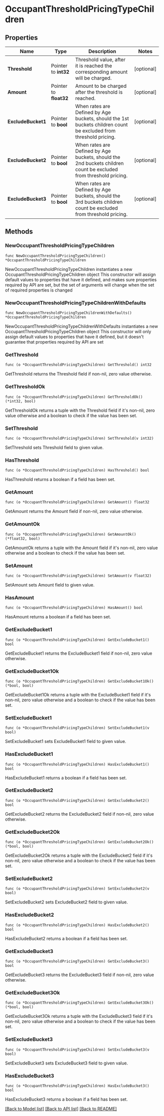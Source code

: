 # OccupantThresholdPricingTypeChildren

## Properties

Name | Type | Description | Notes
------------ | ------------- | ------------- | -------------
**Threshold** | Pointer to **int32** | Threshold value, after it is reached the corresponding amount will be charged. | [optional] 
**Amount** | Pointer to **float32** | Amount to be charged after the threshold is reached. | [optional] 
**ExcludeBucket1** | Pointer to **bool** | When rates are Defined by Age buckets, should the 1st buckets children count be excluded from threshold pricing. | [optional] 
**ExcludeBucket2** | Pointer to **bool** | When rates are Defined by Age buckets, should the 2nd buckets children count be excluded from threshold pricing. | [optional] 
**ExcludeBucket3** | Pointer to **bool** | When rates are Defined by Age buckets, should the 3rd buckets children count be excluded from threshold pricing. | [optional] 

## Methods

### NewOccupantThresholdPricingTypeChildren

`func NewOccupantThresholdPricingTypeChildren() *OccupantThresholdPricingTypeChildren`

NewOccupantThresholdPricingTypeChildren instantiates a new OccupantThresholdPricingTypeChildren object
This constructor will assign default values to properties that have it defined,
and makes sure properties required by API are set, but the set of arguments
will change when the set of required properties is changed

### NewOccupantThresholdPricingTypeChildrenWithDefaults

`func NewOccupantThresholdPricingTypeChildrenWithDefaults() *OccupantThresholdPricingTypeChildren`

NewOccupantThresholdPricingTypeChildrenWithDefaults instantiates a new OccupantThresholdPricingTypeChildren object
This constructor will only assign default values to properties that have it defined,
but it doesn't guarantee that properties required by API are set

### GetThreshold

`func (o *OccupantThresholdPricingTypeChildren) GetThreshold() int32`

GetThreshold returns the Threshold field if non-nil, zero value otherwise.

### GetThresholdOk

`func (o *OccupantThresholdPricingTypeChildren) GetThresholdOk() (*int32, bool)`

GetThresholdOk returns a tuple with the Threshold field if it's non-nil, zero value otherwise
and a boolean to check if the value has been set.

### SetThreshold

`func (o *OccupantThresholdPricingTypeChildren) SetThreshold(v int32)`

SetThreshold sets Threshold field to given value.

### HasThreshold

`func (o *OccupantThresholdPricingTypeChildren) HasThreshold() bool`

HasThreshold returns a boolean if a field has been set.

### GetAmount

`func (o *OccupantThresholdPricingTypeChildren) GetAmount() float32`

GetAmount returns the Amount field if non-nil, zero value otherwise.

### GetAmountOk

`func (o *OccupantThresholdPricingTypeChildren) GetAmountOk() (*float32, bool)`

GetAmountOk returns a tuple with the Amount field if it's non-nil, zero value otherwise
and a boolean to check if the value has been set.

### SetAmount

`func (o *OccupantThresholdPricingTypeChildren) SetAmount(v float32)`

SetAmount sets Amount field to given value.

### HasAmount

`func (o *OccupantThresholdPricingTypeChildren) HasAmount() bool`

HasAmount returns a boolean if a field has been set.

### GetExcludeBucket1

`func (o *OccupantThresholdPricingTypeChildren) GetExcludeBucket1() bool`

GetExcludeBucket1 returns the ExcludeBucket1 field if non-nil, zero value otherwise.

### GetExcludeBucket1Ok

`func (o *OccupantThresholdPricingTypeChildren) GetExcludeBucket1Ok() (*bool, bool)`

GetExcludeBucket1Ok returns a tuple with the ExcludeBucket1 field if it's non-nil, zero value otherwise
and a boolean to check if the value has been set.

### SetExcludeBucket1

`func (o *OccupantThresholdPricingTypeChildren) SetExcludeBucket1(v bool)`

SetExcludeBucket1 sets ExcludeBucket1 field to given value.

### HasExcludeBucket1

`func (o *OccupantThresholdPricingTypeChildren) HasExcludeBucket1() bool`

HasExcludeBucket1 returns a boolean if a field has been set.

### GetExcludeBucket2

`func (o *OccupantThresholdPricingTypeChildren) GetExcludeBucket2() bool`

GetExcludeBucket2 returns the ExcludeBucket2 field if non-nil, zero value otherwise.

### GetExcludeBucket2Ok

`func (o *OccupantThresholdPricingTypeChildren) GetExcludeBucket2Ok() (*bool, bool)`

GetExcludeBucket2Ok returns a tuple with the ExcludeBucket2 field if it's non-nil, zero value otherwise
and a boolean to check if the value has been set.

### SetExcludeBucket2

`func (o *OccupantThresholdPricingTypeChildren) SetExcludeBucket2(v bool)`

SetExcludeBucket2 sets ExcludeBucket2 field to given value.

### HasExcludeBucket2

`func (o *OccupantThresholdPricingTypeChildren) HasExcludeBucket2() bool`

HasExcludeBucket2 returns a boolean if a field has been set.

### GetExcludeBucket3

`func (o *OccupantThresholdPricingTypeChildren) GetExcludeBucket3() bool`

GetExcludeBucket3 returns the ExcludeBucket3 field if non-nil, zero value otherwise.

### GetExcludeBucket3Ok

`func (o *OccupantThresholdPricingTypeChildren) GetExcludeBucket3Ok() (*bool, bool)`

GetExcludeBucket3Ok returns a tuple with the ExcludeBucket3 field if it's non-nil, zero value otherwise
and a boolean to check if the value has been set.

### SetExcludeBucket3

`func (o *OccupantThresholdPricingTypeChildren) SetExcludeBucket3(v bool)`

SetExcludeBucket3 sets ExcludeBucket3 field to given value.

### HasExcludeBucket3

`func (o *OccupantThresholdPricingTypeChildren) HasExcludeBucket3() bool`

HasExcludeBucket3 returns a boolean if a field has been set.


[[Back to Model list]](../README.md#documentation-for-models) [[Back to API list]](../README.md#documentation-for-api-endpoints) [[Back to README]](../README.md)



